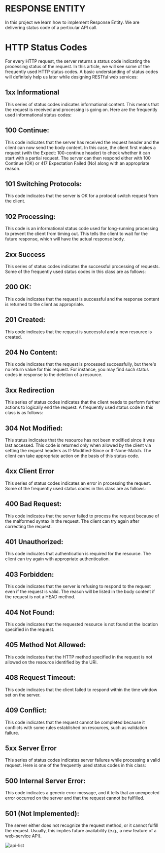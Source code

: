 # RESPONSE ENTITY

In this project we learn how to implement Response Entity. We are delivering status code of a perticular API call.

# HTTP Status Codes
For every HTTP request, the server returns a status code indicating the processing status of the request. In this article, we will see some of the frequently used HTTP status codes. A basic understanding of status codes will definitely help us later while designing RESTful web services:

## 1xx Informational
This series of status codes indicates informational content. This means that the request is received and processing is going on. Here are the frequently used informational status codes:

## 100 Continue: 
This code indicates that the server has received the request header and the client can now send the body content. In this case, the client first makes a request (with the Expect: 100-continue header) to check whether it can start with a partial request. The server can then respond either with 100 Continue (OK) or 417 Expectation Failed (No) along with an appropriate reason.

## 101 Switching Protocols: 
This code indicates that the server is OK for a protocol switch request from the client.

## 102 Processing: 
This code is an informational status code used for long-running processing to prevent the client from timing out. This tells the client to wait for the future response, which will have the actual response body.

## 2xx Success
This series of status codes indicates the successful processing of requests. Some of the frequently used status codes in this class are as follows:

## 200 OK: 
This code indicates that the request is successful and the response content is returned to the client as appropriate.

## 201 Created: 
This code indicates that the request is successful and a new resource is created.

## 204 No Content: 
This code indicates that the request is processed successfully, but there's no return value for this request. For instance, you may find such status codes in response to the deletion of a resource.

## 3xx Redirection
This series of status codes indicates that the client needs to perform further actions to logically end the request. A frequently used status code in this class is as follows:

## 304 Not Modified: 
This status indicates that the resource has not been modified since it was last accessed. This code is returned only when allowed by the client via setting the request headers as If-Modified-Since or If-None-Match. The client can take appropriate action on the basis of this status code.

## 4xx Client Error
This series of status codes indicates an error in processing the request. Some of the frequently used status codes in this class are as follows:

## 400 Bad Request: 
This code indicates that the server failed to process the request because of the malformed syntax in the request. The client can try again after correcting the request.

## 401 Unauthorized: 
This code indicates that authentication is required for the resource. The client can try again with appropriate authentication.

## 403 Forbidden: 
This code indicates that the server is refusing to respond to the request even if the request is valid. The reason will be listed in the body content if the request is not a HEAD method.

## 404 Not Found: 
This code indicates that the requested resource is not found at the location specified in the request.

## 405 Method Not Allowed: 
This code indicates that the HTTP method specified in the request is not allowed on the resource identified by the URI.

## 408 Request Timeout: 
This code indicates that the client failed to respond within the time window set on the server.

## 409 Conflict: 
This code indicates that the request cannot be completed because it conflicts with some rules established on resources, such as validation failure.

## 5xx Server Error
This series of status codes indicates server failures while processing a valid request. Here is one of the frequently used status codes in this class:

## 500 Internal Server Error: 
This code indicates a generic error message, and it tells that an unexpected error occurred on the server and that the request cannot be fulfilled.

## 501 (Not Implemented):
The server either does not recognize the request method, or it cannot fulfill the request. Usually, this implies future availability (e.g., a new feature of a web-service API).

![api-list](https://github.com/Shivam0727/response-entity/assets/108928939/dfcb1962-a788-4a1e-b73e-116a9c663de0)
